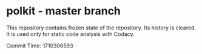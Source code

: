 # polkit - master branch

This repository contains frozen state of the repository.
Its history is cleared. It is used only for static code
analysis with Codacy.

Commit Time: 1710306593